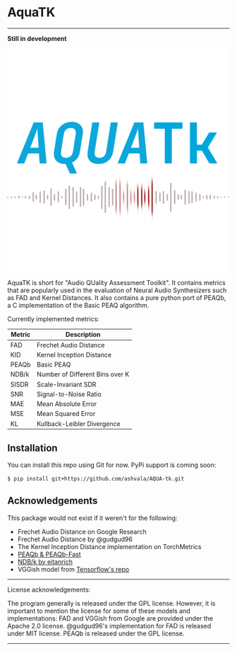 # AquaTK
-----

**Still in development**

![Logo](./logo.png)

AquaTK is short for "Audio QUality Assessment Toolkit". It contains metrics that are popularly used in the evaluation of Neural Audio Synthesizers such as FAD and Kernel Distances. It also contains a pure python port of PEAQb, a C implementation of the Basic PEAQ algorithm. 

Currently implemented metrics: 

| Metric | Description                     |
| ------ |---------------------------------|
| FAD | Frechet Audio Distance          |
| KID | Kernel Inception Distance       |
| PEAQb | Basic PEAQ                      |
| NDB/k | Number of Different Bins over K |
| SISDR | Scale-Invariant SDR             |
| SNR | Signal-to-Noise Ratio           |
| MAE | Mean Absolute Error             |
| MSE | Mean Squared Error              |
| KL | Kullback-Leibler Divergence     |

## Installation

You can install this repo using Git for now. PyPi support is coming soon:
```bash
$ pip install git+https://github.com/ashvala/AQUA-tk.git
```


## Acknowledgements 

This package would not exist if it weren't for the following: 

- Frechet Audio Distance on Google Research
- Frechet Audio Distance by @gudgud96
- The Kernel Inception Distance implementation on TorchMetrics
- [PEAQb & PEAQb-Fast](https://github.com/akinori-ito/peaqb-fast)
- [NDB/k by eitanrich](https://github.com/eitanrich/gans-n-gmms/blob/master/ndb_mnist_demo.py)
- VGGish model from [Tensorflow's repo](https://github.com/tensorflow/models/tree/master/research/audioset/vggish)
  
----

License acknowledgements:

The program generally is released under the GPL license. However, it is important to mention the license for some of these 
models and implementations: FAD and VGGish from Google are provided under the Apache 2.0 license. @gudgud96's implementation 
for FAD is released under MIT license. PEAQb is released under the GPL license. 

----


